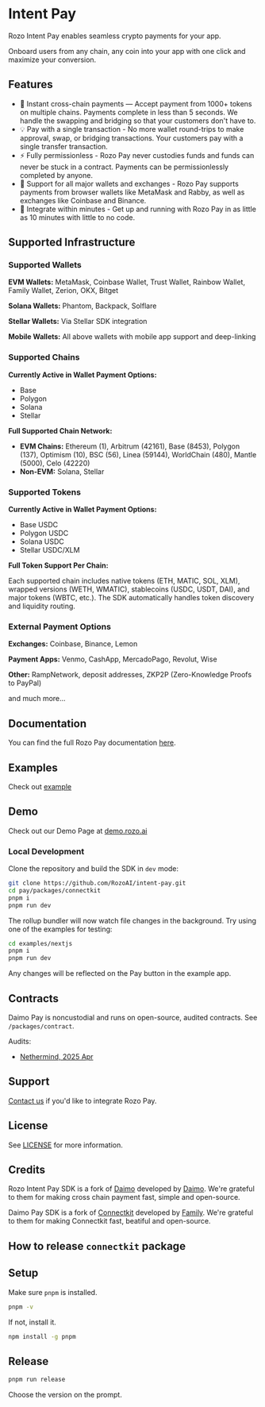 # Intent Pay

Rozo Intent Pay enables seamless crypto payments for your app.

Onboard users from any chain, any coin into your app with one click and maximize your conversion.

## Features

- 🌱 Instant cross-chain payments — Accept payment from 1000+ tokens on multiple chains. Payments complete in less than 5 seconds. We handle the swapping
  and bridging so that your customers don't have to.
- 💡 Pay with a single transaction - No more wallet round-trips to make approval, swap, or bridging transactions. Your customers pay with a single transfer transaction.
- ⚡️ Fully permissionless - Rozo Pay never custodies funds and funds can never be stuck in a contract. Payments can be permissionlessly completed by anyone.
- 💱 Support for all major wallets and exchanges - Rozo Pay supports payments from browser wallets like MetaMask and Rabby, as well as exchanges like Coinbase and Binance.
- 💨 Integrate within minutes - Get up and running with Rozo Pay in as little as 10 minutes with little to no code.

## Supported Infrastructure

### Supported Wallets

**EVM Wallets:** MetaMask, Coinbase Wallet, Trust Wallet, Rainbow Wallet, Family Wallet, Zerion, OKX, Bitget

**Solana Wallets:** Phantom, Backpack, Solflare

**Stellar Wallets:** Via Stellar SDK integration

**Mobile Wallets:** All above wallets with mobile app support and deep-linking

### Supported Chains

**Currently Active in Wallet Payment Options:**

- Base
- Polygon
- Solana
- Stellar

**Full Supported Chain Network:**

- **EVM Chains:** Ethereum (1), Arbitrum (42161), Base (8453), Polygon (137), Optimism (10), BSC (56), Linea (59144), WorldChain (480), Mantle (5000), Celo (42220)
- **Non-EVM:** Solana, Stellar

### Supported Tokens

**Currently Active in Wallet Payment Options:**

- Base USDC
- Polygon USDC
- Solana USDC
- Stellar USDC/XLM

**Full Token Support Per Chain:**

Each supported chain includes native tokens (ETH, MATIC, SOL, XLM), wrapped versions (WETH, WMATIC), stablecoins (USDC, USDT, DAI), and major tokens (WBTC, etc.). The SDK automatically handles token discovery and liquidity routing.

### External Payment Options

**Exchanges:** Coinbase, Binance, Lemon

**Payment Apps:** Venmo, CashApp, MercadoPago, Revolut, Wise

**Other:** RampNetwork, deposit addresses, ZKP2P (Zero-Knowledge Proofs to PayPal)

and much more...

## Documentation

You can find the full Rozo Pay documentation [here](https://pay.rozoai.com).

## Examples

Check out [example](https://github.com/RozoAI/intent-pay/tree/master/examples/nextjs-app)

## Demo

Check out our Demo Page at [demo.rozo.ai](https://demo.rozo.ai/)

### Local Development

Clone the repository and build the SDK in `dev` mode:

```sh
git clone https://github.com/RozoAI/intent-pay.git
cd pay/packages/connectkit
pnpm i
pnpm run dev
```

The rollup bundler will now watch file changes in the background. Try using one of the examples for testing:

```sh
cd examples/nextjs
pnpm i
pnpm run dev
```

Any changes will be reflected on the Pay button in the example app.

## Contracts

Daimo Pay is noncustodial and runs on open-source, audited contracts. See `/packages/contract`.

Audits:

- [Nethermind, 2025 Apr](https://github.com/user-attachments/files/20544714/NM-0500-Daimo-Pay-final-report.pdf)

## Support

[Contact us](mailto:hi@rozo.ai) if you'd like to integrate Rozo Pay.

## License

See [LICENSE](https://github.com/RozoAI/intent-pay/blob/master/packages/connectkit/LICENSE) for more information.

## Credits

Rozo Intent Pay SDK is a fork of [Daimo](https://github.com/daimo-eth/pay) developed by [Daimo](https://daimo.com). We're grateful to them for making cross chain payment fast, simple and open-source.

Daimo Pay SDK is a fork of [Connectkit](https://github.com/family/connectkit) developed by [Family](https://family.co). We're grateful to them for making Connectkit fast, beatiful and open-source.

## How to release `connectkit` package

## Setup

Make sure `pnpm` is installed.

```sh
pnpm -v
```

If not, install it.

```sh
npm install -g pnpm
```

## Release

```sh
pnpm run release
```

Choose the version on the prompt.
